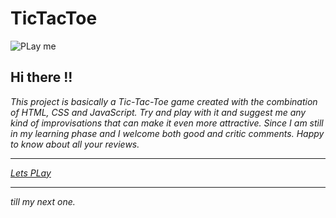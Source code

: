 # TicTacToe


![PLay me](https://camo.githubusercontent.com/9f347776bb8d847721acbef55e5308b239877cc5cbf55e12b48073adcad9d546/68747470733a2f2f7468756d62732e6766796361742e636f6d2f5468616e6b66756c4e6172726f77436f6d6d61627574746572666c792d73697a655f726573747269637465642e676966)


## Hi there !!



_This project is basically a Tic-Tac-Toe game created with the combination of HTML, CSS and JavaScript. Try and play with it and suggest me any kind of improvisations that can make it even more
attractive. Since I am still in my learning phase and I welcome both good and critic comments. Happy to know about all your reviews._
***


_[Lets PLay](https://modest-curran-3724dc.netlify.app/)_
***


_till my next one._
